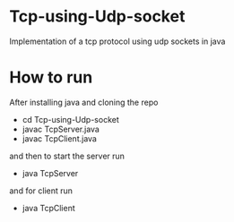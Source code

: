 # Tcp-using-Udp-socket
Implementation of a tcp protocol using udp sockets in java

# How to run
After installing java and cloning the repo
- cd Tcp-using-Udp-socket
- javac TcpServer.java
- javac TcpClient.java

and then to start the server run
- java TcpServer

and for client run
- java TcpClient

